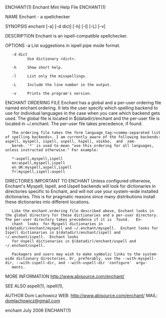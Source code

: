 ENCHANT(1)                                                                                  Enchant Mini Help File                                                                                 ENCHANT(1)

NAME
       Enchant - a spellchecker

SYNOPSIS
       enchant [-a] [-d dict] [-h] [-l] [-L] [-v]

DESCRIPTION
       Enchant is an ispell-compatible spellchecker.

   OPTIONS
       -a     List suggestions in ispell pipe mode format.

       -d dict
              Use dictionary <dict>.

       -h     Show short help.

       -l     List only the misspellings.

       -L     Include the line number in the output.

       -v     Prints the program's version.

ENCHANT ORDERING FILE
       Enchant  has  a  global  and a per-user ordering file named enchant.ordering.  It lets the user specify which spelling backend to use for individual languages in the case when you care which backend
       gets used. The global file is located in $(datadir)/enchant and the per-user file is located in ~/.enchant.  The per-user file takes precedence, if found.

       The ordering file takes the form language_tag:<comma-separated list of spelling backends>. I am currently aware of the following backends: aspell, myspell, ispell, uspell, hspell, voikko,  and  zem‐
       berek. '*' is used to mean "use this ordering for all languages, unless instructed otherwise." For example:

       *:aspell,myspell,ispell
       en:aspell,myspell,ispell
       en_UK:myspell,aspell,ispell
       fr:myspell,ispell:aspell

DIRECTORIES IMPORTANT TO ENCHANT
       Unless  configured  otherwise, Enchant's Myspell, Ispell, and Uspell backends will look for dictionaries in directories specific to Enchant, and will not use your system-wide installed dictionaries.
       This is for pragmatic reasons since many distributions install these dictionaries into different locations.

       Like the enchant.ordering file described above, Enchant looks in the global directory for these dictionaries and a per-user directory.  The per-user directory takes precedence if it is  found.   En‐
       chant  looks  for Myspell dictionaries in $(datadir)/enchant/myspell and ~/.enchant/myspell.  Enchant looks for Ispell dictionaries in $(datadir)/enchant/ispell and ~/.enchant/ispell.  Enchant looks
       for Uspell dictionaries in $(datadir)/enchant/uspell and ~/.enchant/uspell.

       Packagers and users may wish to make symbolic links to the system-wide dictionary directories. Or, preferably, use the --with-myspell-dir, --with-ispell-dir, and --with-uspell-dir 'configure'  argu‐
       ments.

MORE INFORMATION
       http://www.abisource.com/enchant/

SEE ALSO
       aspell(1), ispell(1),

AUTHOR
        Dom Lachowicz
        WEB: http://www.abisource.com/enchant/
        MAIL: domlachowicz@gmail.com

enchant                                                                                           July 2006                                                                                        ENCHANT(1)
